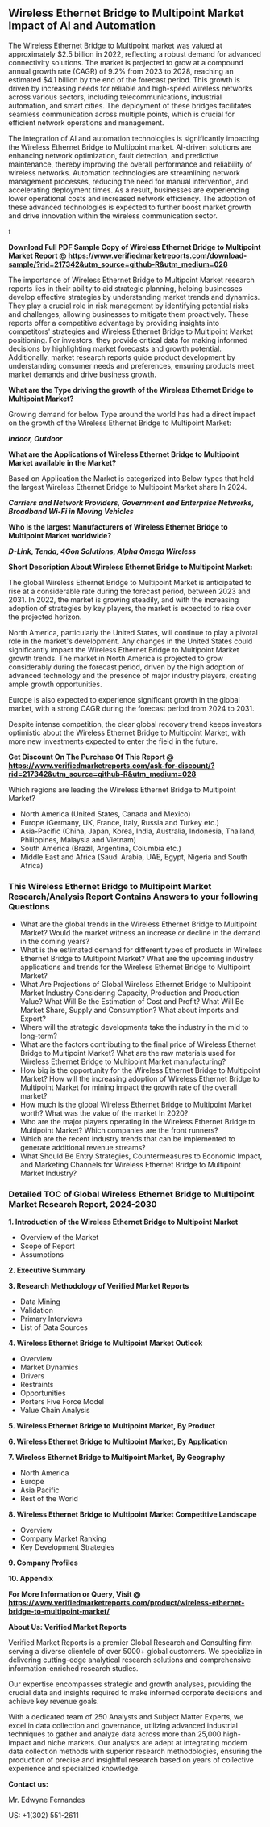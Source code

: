 <h2>Wireless Ethernet Bridge to Multipoint Market Impact of AI and Automation</h2><p>The Wireless Ethernet Bridge to Multipoint market was valued at approximately $2.5 billion in 2022, reflecting a robust demand for advanced connectivity solutions. The market is projected to grow at a compound annual growth rate (CAGR) of 9.2% from 2023 to 2028, reaching an estimated $4.1 billion by the end of the forecast period. This growth is driven by increasing needs for reliable and high-speed wireless networks across various sectors, including telecommunications, industrial automation, and smart cities. The deployment of these bridges facilitates seamless communication across multiple points, which is crucial for efficient network operations and management.</p><p>The integration of AI and automation technologies is significantly impacting the Wireless Ethernet Bridge to Multipoint market. AI-driven solutions are enhancing network optimization, fault detection, and predictive maintenance, thereby improving the overall performance and reliability of wireless networks. Automation technologies are streamlining network management processes, reducing the need for manual intervention, and accelerating deployment times. As a result, businesses are experiencing lower operational costs and increased network efficiency. The adoption of these advanced technologies is expected to further boost market growth and drive innovation within the wireless communication sector.</p>t</p><p id="" class=""><strong>Download Full PDF Sample Copy of Wireless Ethernet Bridge to Multipoint Market Report @ <a href="https://www.verifiedmarketreports.com/download-sample/?rid=217342&utm_source=github-R&utm_medium=028" target="_blank">https://www.verifiedmarketreports.com/download-sample/?rid=217342&utm_source=github-R&utm_medium=028</a></strong></p><p>The importance of&nbsp;Wireless Ethernet Bridge to Multipoint Market research reports lies in their ability to aid strategic planning, helping businesses develop effective strategies by understanding market trends and dynamics. They play a crucial role in risk management by identifying potential risks and challenges, allowing businesses to mitigate them proactively. These reports offer a competitive advantage by providing insights into competitors' strategies and Wireless Ethernet Bridge to Multipoint Market positioning. For investors, they provide critical data for making informed decisions by highlighting market forecasts and growth potential. Additionally, market research reports guide product development by understanding consumer needs and preferences, ensuring products meet market demands and drive business growth.</p><p><strong>What are the&nbsp;Type driving the growth of the Wireless Ethernet Bridge to Multipoint Market?</strong></p><p id="" class="">Growing demand for below Type around the world has had a direct impact on the growth of the Wireless Ethernet Bridge to Multipoint Market:</p><em><strong>Indoor, Outdoor</strong></em></p><strong>What are the&nbsp;Applications&nbsp;of Wireless Ethernet Bridge to Multipoint Market available in the Market?</strong></p><p id="" class="">Based on Application the Market is categorized into Below types that held the largest Wireless Ethernet Bridge to Multipoint Market share In 2024.</p><em><strong>Carriers and Network Providers, Government and Enterprise Networks, Broadband Wi-Fi in Moving Vehicles</strong></em></p><strong>Who is the largest Manufacturers of Wireless Ethernet Bridge to Multipoint Market worldwide?</strong></p><p><em><strong>D-Link, Tenda, 4Gon Solutions, Alpha Omega Wireless</strong></em></p><p id="" class=""><strong>Short Description About Wireless Ethernet Bridge to Multipoint Market:</strong></p><p>The global Wireless Ethernet Bridge to Multipoint Market is anticipated to rise at a considerable rate during the forecast period, between 2023 and 2031. In 2022, the market is growing steadily, and with the increasing adoption of strategies by key players, the market is expected to rise over the projected horizon.</p><p>North America, particularly the United States, will continue to play a pivotal role in the market's development. Any changes in the United States could significantly impact the Wireless Ethernet Bridge to Multipoint Market growth trends. The market in North America is projected to grow considerably during the forecast period, driven by the high adoption of advanced technology and the presence of major industry players, creating ample growth opportunities.</p><p>Europe is also expected to experience significant growth in the global market, with a strong CAGR during the forecast period from 2024 to 2031.</p><p>Despite intense competition, the clear global recovery trend keeps investors optimistic about the Wireless Ethernet Bridge to Multipoint Market, with more new investments expected to enter the field in the future.</p><p id="" class=""><strong>Get Discount On The Purchase Of This Report @ <a href="https://www.verifiedmarketreports.com/ask-for-discount/?rid=217342&utm_source=github-R&utm_medium=028" target="_blank">https://www.verifiedmarketreports.com/ask-for-discount/?rid=217342&utm_source=github-R&utm_medium=028</a></strong></p>Which regions are leading the Wireless Ethernet Bridge to Multipoint Market?</p><ul><li>North America (United States, Canada and Mexico)</li><li>Europe (Germany, UK, France, Italy, Russia and Turkey etc.)</li><li>Asia-Pacific (China, Japan, Korea, India, Australia, Indonesia, Thailand, Philippines, Malaysia and Vietnam)</li><li>South America (Brazil, Argentina, Columbia etc.)</li><li>Middle East and Africa (Saudi Arabia, UAE, Egypt, Nigeria and South Africa)</li></ul><h3 id="" class="">This Wireless Ethernet Bridge to Multipoint Market Research/Analysis Report Contains Answers to your following Questions</h3><ul><li>What are the global trends in the Wireless Ethernet Bridge to Multipoint Market? Would the market witness an increase or decline in the demand in the coming years?</li><li>What is the estimated demand for different types of products in Wireless Ethernet Bridge to Multipoint Market? What are the upcoming industry applications and trends for the Wireless Ethernet Bridge to Multipoint Market?</li><li>What Are Projections of Global Wireless Ethernet Bridge to Multipoint Market Industry Considering Capacity, Production and Production Value? What Will Be the Estimation of Cost and Profit? What Will Be Market Share, Supply and Consumption? What about imports and Export?</li><li>Where will the strategic developments take the industry in the mid to long-term?</li><li>What are the factors contributing to the final price of Wireless Ethernet Bridge to Multipoint Market? What are the raw materials used for Wireless Ethernet Bridge to Multipoint Market manufacturing?</li><li>How big is the opportunity for the Wireless Ethernet Bridge to Multipoint Market? How will the increasing adoption of Wireless Ethernet Bridge to Multipoint Market for mining impact the growth rate of the overall market?</li><li>How much is the global Wireless Ethernet Bridge to Multipoint Market worth? What was the value of the market In 2020?</li><li>Who are the major players operating in the Wireless Ethernet Bridge to Multipoint Market? Which companies are the front runners?</li><li>Which are the recent industry trends that can be implemented to generate additional revenue streams?</li><li>What Should Be Entry Strategies, Countermeasures to Economic Impact, and Marketing Channels for Wireless Ethernet Bridge to Multipoint Market Industry?</li></ul><h3 id="" class="">Detailed TOC of Global Wireless Ethernet Bridge to Multipoint Market Research Report, 2024-2030</h3><p id="" class=""><strong>1. Introduction of the Wireless Ethernet Bridge to Multipoint Market</strong></p><ul><li>Overview of the Market</li><li>Scope of Report</li><li>Assumptions</li></ul><p id="" class=""><strong>2. Executive Summary</strong></p><p id="" class=""><strong>3. Research Methodology of Verified Market Reports</strong></p><ul><li>Data Mining</li><li>Validation</li><li>Primary Interviews</li><li>List of Data Sources</li></ul><p id="" class=""><strong>4. Wireless Ethernet Bridge to Multipoint Market Outlook</strong></p><ul><li>Overview</li><li>Market Dynamics</li><li>Drivers</li><li>Restraints</li><li>Opportunities</li><li>Porters Five Force Model</li><li>Value Chain Analysis</li></ul><p id="" class=""><strong>5. Wireless Ethernet Bridge to Multipoint Market, By Product</strong></p><p id="" class=""><strong>6. Wireless Ethernet Bridge to Multipoint Market, By Application</strong></p><p id="" class=""><strong>7. Wireless Ethernet Bridge to Multipoint Market, By Geography</strong></p><ul><li>North America</li><li>Europe</li><li>Asia Pacific</li><li>Rest of the World</li></ul><p id="" class=""><strong>8. Wireless Ethernet Bridge to Multipoint Market Competitive Landscape</strong></p><ul><li>Overview</li><li>Company Market Ranking</li><li>Key Development Strategies</li></ul><p id="" class=""><strong>9. Company Profiles</strong></p><p id="" class=""><strong>10. Appendix</strong></p><p id="" class=""><strong>For More Information or Query, Visit @ <a href="https://www.verifiedmarketreports.com/product/wireless-ethernet-bridge-to-multipoint-market/" target="_blank">https://www.verifiedmarketreports.com/product/wireless-ethernet-bridge-to-multipoint-market/</a></strong></p><p id="" class=""><strong>About Us: Verified Market Reports</strong></p><p id="" class="">Verified Market Reports is a premier Global Research and Consulting firm serving a diverse clientele of over 5000+ global customers. We specialize in delivering cutting-edge analytical research solutions and comprehensive information-enriched research studies.</p><p id="" class="">Our expertise encompasses strategic and growth analyses, providing the crucial data and insights required to make informed corporate decisions and achieve key revenue goals.</p><p id="" class="">With a dedicated team of 250 Analysts and Subject Matter Experts, we excel in data collection and governance, utilizing advanced industrial techniques to gather and analyze data across more than 25,000 high-impact and niche markets. Our analysts are adept at integrating modern data collection methods with superior research methodologies, ensuring the production of precise and insightful research based on years of collective experience and specialized knowledge.</p><p id="" class=""><strong>Contact us:</strong></p><p id="" class="">Mr. Edwyne Fernandes</p><p id="" class="">US: +1(302) 551-2611</p>